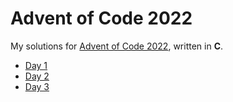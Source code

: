 <!-- SPDX-License-Identifier: CC0-1.0 -->

# Advent of Code 2022 #

My solutions for [Advent of Code 2022], written in **C**.

* [Day  1](day01)
* [Day  2](day02)
* [Day  3](day03)

[Advent of Code 2022]: https://adventofcode.com/2022

